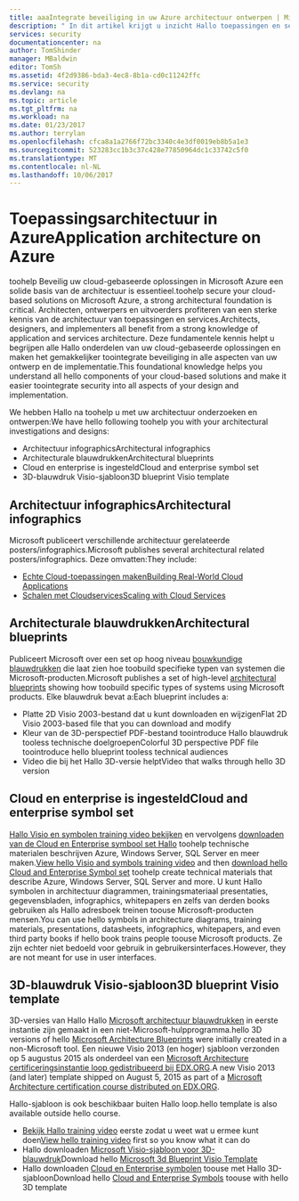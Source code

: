 ```yaml
---
title: aaaIntegrate beveiliging in uw Azure architectuur ontwerpen | Microsoft Docs
description: " In dit artikel krijgt u inzicht Hallo toepassingen en services architectuur op Azure toomake deze eenvoudiger toointegrate beveiliging in het ontwerp en de implementatie. "
services: security
documentationcenter: na
author: TomShinder
manager: MBaldwin
editor: TomSh
ms.assetid: 4f2d9386-bda3-4ec8-8b1a-cd0c11242ffc
ms.service: security
ms.devlang: na
ms.topic: article
ms.tgt_pltfrm: na
ms.workload: na
ms.date: 01/23/2017
ms.author: terrylan
ms.openlocfilehash: cfca8a1a2766f72bc3340c4e3df0019eb8b5a1e3
ms.sourcegitcommit: 523283cc1b3c37c428e77850964dc1c33742c5f0
ms.translationtype: MT
ms.contentlocale: nl-NL
ms.lasthandoff: 10/06/2017
---
```

# <a name="application-architecture-on-azure"></a><span data-ttu-id="05532-103">Toepassingsarchitectuur in Azure</span><span class="sxs-lookup"><span data-stu-id="05532-103">Application architecture on Azure</span></span>
<span data-ttu-id="05532-104">toohelp Beveilig uw cloud-gebaseerde oplossingen in Microsoft Azure een solide basis van de architectuur is essentieel.</span><span class="sxs-lookup"><span data-stu-id="05532-104">toohelp secure your cloud-based solutions on Microsoft Azure, a strong architectural foundation is critical.</span></span> <span data-ttu-id="05532-105">Architecten, ontwerpers en uitvoerders profiteren van een sterke kennis van de architectuur van toepassingen en services.</span><span class="sxs-lookup"><span data-stu-id="05532-105">Architects, designers, and implementers all benefit from a strong knowledge of application and services architecture.</span></span> <span data-ttu-id="05532-106">Deze fundamentele kennis helpt u begrijpen alle Hallo onderdelen van uw cloud-gebaseerde oplossingen en maken het gemakkelijker toointegrate beveiliging in alle aspecten van uw ontwerp en de implementatie.</span><span class="sxs-lookup"><span data-stu-id="05532-106">This foundational knowledge helps you understand all hello components of your cloud-based solutions and make it easier toointegrate security into all aspects of your design and implementation.</span></span>

<span data-ttu-id="05532-107">We hebben Hallo na toohelp u met uw architectuur onderzoeken en ontwerpen:</span><span class="sxs-lookup"><span data-stu-id="05532-107">We have hello following toohelp you with your architectural investigations and designs:</span></span>

* <span data-ttu-id="05532-108">Architectuur infographics</span><span class="sxs-lookup"><span data-stu-id="05532-108">Architectural infographics</span></span>
* <span data-ttu-id="05532-109">Architecturale blauwdrukken</span><span class="sxs-lookup"><span data-stu-id="05532-109">Architectural blueprints</span></span>
* <span data-ttu-id="05532-110">Cloud en enterprise is ingesteld</span><span class="sxs-lookup"><span data-stu-id="05532-110">Cloud and enterprise symbol set</span></span>
* <span data-ttu-id="05532-111">3D-blauwdruk Visio-sjabloon</span><span class="sxs-lookup"><span data-stu-id="05532-111">3D blueprint Visio template</span></span>

## <a name="architectural-infographics"></a><span data-ttu-id="05532-112">Architectuur infographics</span><span class="sxs-lookup"><span data-stu-id="05532-112">Architectural infographics</span></span>
<span data-ttu-id="05532-113">Microsoft publiceert verschillende architectuur gerelateerde posters/infographics.</span><span class="sxs-lookup"><span data-stu-id="05532-113">Microsoft publishes several architectural related posters/infographics.</span></span> <span data-ttu-id="05532-114">Deze omvatten:</span><span class="sxs-lookup"><span data-stu-id="05532-114">They include:</span></span>

* [<span data-ttu-id="05532-115">Echte Cloud-toepassingen maken</span><span class="sxs-lookup"><span data-stu-id="05532-115">Building Real-World Cloud Applications</span></span>](https://azure.microsoft.com/documentation/infographics/building-real-world-cloud-apps/)
* [<span data-ttu-id="05532-116">Schalen met Cloudservices</span><span class="sxs-lookup"><span data-stu-id="05532-116">Scaling with Cloud Services</span></span>](https://azure.microsoft.com/documentation/infographics/cloud-services/)

## <a name="architectural-blueprints"></a><span data-ttu-id="05532-117">Architecturale blauwdrukken</span><span class="sxs-lookup"><span data-stu-id="05532-117">Architectural blueprints</span></span>
<span data-ttu-id="05532-118">Publiceert Microsoft over een set op hoog niveau [bouwkundige blauwdrukken](http://aka.ms/azblueprints) die laat zien hoe toobuild specifieke typen van systemen die Microsoft-producten.</span><span class="sxs-lookup"><span data-stu-id="05532-118">Microsoft publishes a set of high-level [architectural blueprints](http://aka.ms/azblueprints) showing how toobuild specific types of systems using Microsoft products.</span></span>
<span data-ttu-id="05532-119">Elke blauwdruk bevat a:</span><span class="sxs-lookup"><span data-stu-id="05532-119">Each blueprint includes a:</span></span>

* <span data-ttu-id="05532-120">Platte 2D Visio 2003-bestand dat u kunt downloaden en wijzigen</span><span class="sxs-lookup"><span data-stu-id="05532-120">Flat 2D Visio 2003-based file that you can download and modify</span></span>
* <span data-ttu-id="05532-121">Kleur van de 3D-perspectief PDF-bestand toointroduce Hallo blauwdruk tooless technische doelgroepen</span><span class="sxs-lookup"><span data-stu-id="05532-121">Colorful 3D perspective PDF file toointroduce hello blueprint tooless technical audiences</span></span>
* <span data-ttu-id="05532-122">Video die bij het Hallo 3D-versie helpt</span><span class="sxs-lookup"><span data-stu-id="05532-122">Video that walks through hello 3D version</span></span>

## <a name="cloud-and-enterprise-symbol-set"></a><span data-ttu-id="05532-123">Cloud en enterprise is ingesteld</span><span class="sxs-lookup"><span data-stu-id="05532-123">Cloud and enterprise symbol set</span></span>
<span data-ttu-id="05532-124">[Hallo Visio en symbolen training video bekijken](http://aka.ms/CnESymbolsVideo) en vervolgens [downloaden van de Cloud en Enterprise symbool set Hallo](http://aka.ms/CnESymbols) toohelp technische materialen beschrijven Azure, Windows Server, SQL Server en meer maken.</span><span class="sxs-lookup"><span data-stu-id="05532-124">[View hello Visio and symbols training video](http://aka.ms/CnESymbolsVideo) and then [download hello Cloud and Enterprise Symbol set](http://aka.ms/CnESymbols) toohelp create technical materials that describe Azure, Windows Server, SQL Server and more.</span></span> <span data-ttu-id="05532-125">U kunt Hallo symbolen in architectuur diagrammen, trainingsmateriaal presentaties, gegevensbladen, infographics, whitepapers en zelfs van derden books gebruiken als Hallo adresboek treinen toouse Microsoft-producten mensen.</span><span class="sxs-lookup"><span data-stu-id="05532-125">You can use hello symbols in architecture diagrams, training materials, presentations, datasheets, infographics, whitepapers, and even third party books if hello book trains people toouse Microsoft products.</span></span> <span data-ttu-id="05532-126">Ze zijn echter niet bedoeld voor gebruik in gebruikersinterfaces.</span><span class="sxs-lookup"><span data-stu-id="05532-126">However, they are not meant for use in user interfaces.</span></span>

## <a name="3d-blueprint-visio-template"></a><span data-ttu-id="05532-127">3D-blauwdruk Visio-sjabloon</span><span class="sxs-lookup"><span data-stu-id="05532-127">3D blueprint Visio template</span></span>
<span data-ttu-id="05532-128">3D-versies van Hallo Hallo [Microsoft architectuur blauwdrukken](http://aka.ms/azblueprints) in eerste instantie zijn gemaakt in een niet-Microsoft-hulpprogramma.</span><span class="sxs-lookup"><span data-stu-id="05532-128">hello 3D versions of hello [Microsoft Architecture Blueprints](http://aka.ms/azblueprints) were initially created in a non-Microsoft tool.</span></span> <span data-ttu-id="05532-129">Een nieuwe Visio 2013 (en hoger) sjabloon verzonden op 5 augustus 2015 als onderdeel van een [Microsoft Architecture certificeringsinstantie loop gedistribueerd bij EDX.ORG](https://docs.microsoft.com/azure/architecture/#microsoft-architecture-certification-course).</span><span class="sxs-lookup"><span data-stu-id="05532-129">A new Visio 2013 (and later) template shipped on August 5, 2015 as part of a [Microsoft Architecture certification course distributed on EDX.ORG](https://docs.microsoft.com/azure/architecture/#microsoft-architecture-certification-course).</span></span>

<span data-ttu-id="05532-130">Hallo-sjabloon is ook beschikbaar buiten Hallo loop.</span><span class="sxs-lookup"><span data-stu-id="05532-130">hello template is also available outside hello course.</span></span>

* <span data-ttu-id="05532-131">[Bekijk Hallo training video](http://aka.ms/3dBlueprintTemplateVideo) eerste zodat u weet wat u ermee kunt doen</span><span class="sxs-lookup"><span data-stu-id="05532-131">[View hello training video](http://aka.ms/3dBlueprintTemplateVideo) first so you know what it can do</span></span>
* <span data-ttu-id="05532-132">Hallo downloaden [Microsoft Visio-sjabloon voor 3D-blauwdruk](http://aka.ms/3DBlueprintTemplate)</span><span class="sxs-lookup"><span data-stu-id="05532-132">Download hello [Microsoft 3d Blueprint Visio Template](http://aka.ms/3DBlueprintTemplate)</span></span>
* <span data-ttu-id="05532-133">Hallo downloaden [Cloud en Enterprise symbolen](https://docs.microsoft.com/azure/architecture/#drawing-symbol-and-icon-sets) toouse met Hallo 3D-sjabloon</span><span class="sxs-lookup"><span data-stu-id="05532-133">Download hello [Cloud and Enterprise Symbols](https://docs.microsoft.com/azure/architecture/#drawing-symbol-and-icon-sets) toouse with hello 3D template</span></span>
